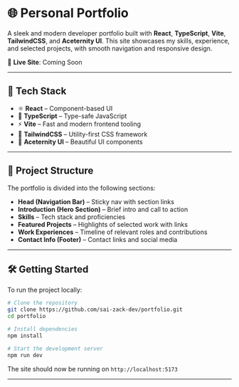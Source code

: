 # 🌐 Personal Portfolio

A sleek and modern developer portfolio built with **React**, **TypeScript**, **Vite**, **TailwindCSS**, and **Aceternity UI**. This site showcases my skills, experience, and selected projects, with smooth navigation and responsive design.

📍 **Live Site**: Coming Soon  

---

## 🚀 Tech Stack

- ⚛️ **React** – Component-based UI
- 🧠 **TypeScript** – Type-safe JavaScript
- ⚡ **Vite** – Fast and modern frontend tooling
- 🎨 **TailwindCSS** – Utility-first CSS framework
- 💎 **Aceternity UI** – Beautiful UI components

---

## 📐 Project Structure

The portfolio is divided into the following sections:

- **Head (Navigation Bar)** – Sticky nav with section links  
- **Introduction (Hero Section)** – Brief intro and call to action  
- **Skills** – Tech stack and proficiencies  
- **Featured Projects** – Highlights of selected work with links  
- **Work Experiences** – Timeline of relevant roles and contributions  
- **Contact Info (Footer)** – Contact links and social media

---

## 🛠️ Getting Started

To run the project locally:

```bash
# Clone the repository
git clone https://github.com/sai-zack-dev/portfolio.git
cd portfolio

# Install dependencies
npm install

# Start the development server
npm run dev
````

The site should now be running on `http://localhost:5173`

---
